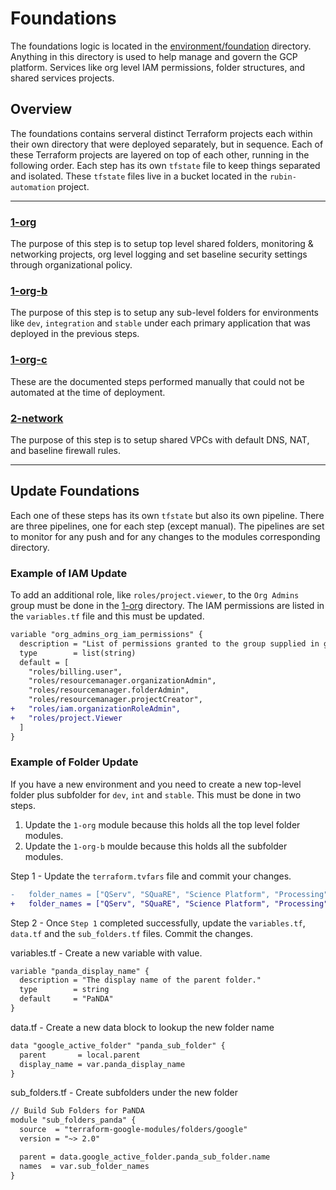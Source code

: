 # Foundations

The foundations logic is located in the [environment/foundation](../environment/foundation) directory. Anything in this directory is used to help manage and govern the GCP platform. Services like org level IAM permissions, folder structures, and shared services projects.



## Overview

The foundations contains serveral distinct Terraform projects each within their own directory that were deployed separately, but in sequence. Each of these Terraform projects are layered on top of each other, running in the following order. Each step has its own `tfstate` file to keep things separated and isolated. These `tfstate` files live in a bucket located in the `rubin-automation` project.

---

### [1-org](../environment/foundation/1-org)
The purpose of this step is to setup top level shared folders, monitoring & networking projects, org level logging and set baseline security settings through organizational policy.

### [1-org-b](../environment/foundation/1-org-b)
The purpose of this step is to setup any sub-level folders for environments like `dev`, `integration` and `stable` under each primary application that was deployed in the previous steps.

### [1-org-c](../environment/foundation/1-org-c)
These are the documented steps performed manually that could not be automated at the time of deployment.

### [2-network](../environment/foundation/2-networks)
The purpose of this step is to setup shared VPCs with default DNS, NAT, and baseline firewall rules.

---

## Update Foundations

Each one of these steps has its own `tfstate` but also its own pipeline. There are three pipelines, one for each step (except manual). The pipelines are set to monitor for any push and for any changes to the modules corresponding directory.

### Example of IAM Update
To add an additional role, like `roles/project.viewer`, to the `Org Admins` group must be done in the [1-org](../environment/foundation/1-org) directory. The IAM permissions are listed in the `variables.tf` file and this must be updated.
```diff
variable "org_admins_org_iam_permissions" {
  description = "List of permissions granted to the group supplied in group_org_admins variable across the GCP organization."
  type        = list(string)
  default = [
    "roles/billing.user",
    "roles/resourcemanager.organizationAdmin",
    "roles/resourcemanager.folderAdmin",
    "roles/resourcemanager.projectCreator",
+   "roles/iam.organizationRoleAdmin",
+   "roles/project.Viewer
  ]
}
```


### Example of Folder Update
If you have a new environment and you need to create a new top-level folder plus subfolder for `dev`, `int` and `stable`. This must be done in two steps.

1. Update the `1-org` module because this holds all the top level folder modules.
2. Update the `1-org-b` moulde because this holds all the subfolder modules.

Step 1 - Update the `terraform.tvfars` file and commit your changes.
```diff
-   folder_names = ["QServ", "SQuaRE", "Science Platform", "Processing"]
+   folder_names = ["QServ", "SQuaRE", "Science Platform", "Processing", "PaNDA"]
```

Step 2 - Once `Step 1` completed successfully, update the `variables.tf`, `data.tf` and the `sub_folders.tf` files. Commit the changes.

variables.tf - Create a new variable with value.
```diff
variable "panda_display_name" {
  description = "The display name of the parent folder."
  type        = string
  default     = "PaNDA"
}
```

data.tf - Create a new data block to lookup the new folder name
```diff
data "google_active_folder" "panda_sub_folder" {
  parent       = local.parent
  display_name = var.panda_display_name
}
```

sub_folders.tf - Create  subfolders under the new folder
```diff
// Build Sub Folders for PaNDA
module "sub_folders_panda" {
  source  = "terraform-google-modules/folders/google"
  version = "~> 2.0"

  parent = data.google_active_folder.panda_sub_folder.name
  names  = var.sub_folder_names
}
```
